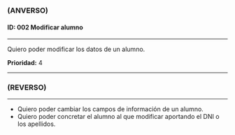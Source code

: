 ### **(ANVERSO)**

#### **ID:** 002 **Modificar alumno**

---

Quiero poder modificar los datos de un alumno.

**Prioridad:** 4

---

### **(REVERSO)**

---

+ Quiero poder cambiar los campos de información de un alumno.
+ Quiero poder concretar el alumno al que modificar aportando el DNI o los apellidos.
